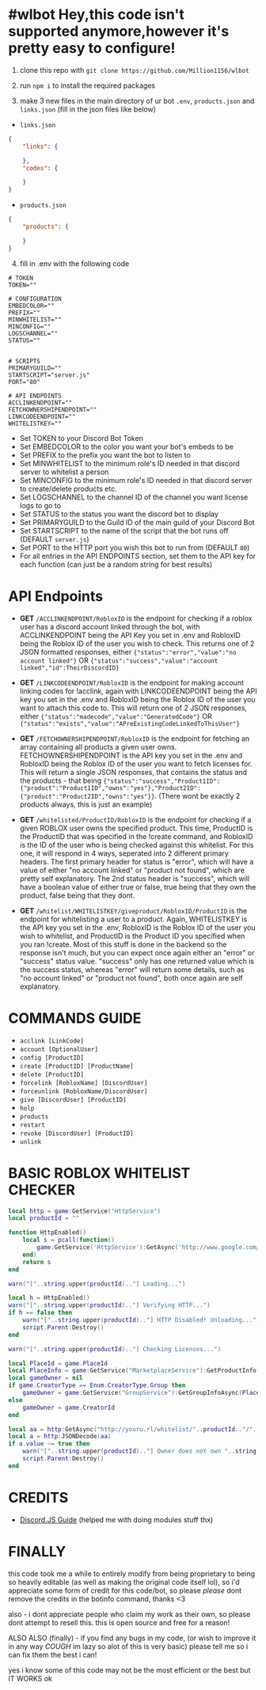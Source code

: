 #wlbot Hey,this code isn't supported anymore,however it's pretty easy to configure!
=================

1. clone this repo with `git clone https://github.com/Million1156/wlbot`

2. run `npm i` to install the required packages

3. make 3 new files in the main directory of ur bot `.env`, `products.json` and `links.json` (fill in the json files like below)
- `links.json`
```json
{
    "links": {

    },
    "codes": {

    }
}
```

- `products.json`
```json
{
    "products": {

    }
}
```

4. fill in .env with the following code
```env
# TOKEN
TOKEN=""

# CONFIGURATION
EMBEDCOLOR=""
PREFIX=""
MINWHITELIST=""
MINCONFIG=""
LOGSCHANNEL=""
STATUS=""


# SCRIPTS
PRIMARYGUILD=""
STARTSCRIPT="server.js"
PORT="80"

# API ENDPOINTS
ACCLINKENDPOINT=""
FETCHOWNERSHIPENDPOINT=""
LINKCODEENDPOINT=""
WHITELISTKEY=""
```

- Set TOKEN to your Discord Bot Token
- Set EMBEDCOLOR to the color you want your bot's embeds to be
- Set PREFIX to the prefix you want the bot to listen to
- Set MINWHITELIST to the minimum role's ID needed in that discord server to whitelist a person
- Set MINCONFIG to the minimum role's ID needed in that discord server to create/delete products etc.
- Set LOGSCHANNEL to the channel ID of the channel you want license logs to go to
- Set STATUS to the status you want the discord bot to display
- Set PRIMARYGUILD to the Guild ID of the main guild of your Discord Bot
- Set STARTSCRIPT to the name of the script that the bot runs off (DEFAULT `server.js`)
- Set PORT to the HTTP port you wish this bot to run from (DEFAULT `80`)
- For all entries in the API ENDPOINTS section, set them to the API key for each function (can just be a random string for best results)

**API Endpoints**
=================

- **GET** `/ACCLINKENDPOINT/RobloxID` is the endpoint for checking if a roblox user has a discord account linked through the bot, with ACCLINKENDPOINT being the API Key you set in .env and RobloxID being the Roblox ID of the user you wish to check. This returns one of 2 JSON formatted responses, either `{"status":"error","value":"no account linked"}` OR `{"status":"success","value":"account linked","id":TheirDiscordID}`

- **GET** `/LINKCODEENDPOINT/RobloxID` is the endpoint for making account linking codes for !acclink, again with LINKCODEENDPOINT being the API key you set in the .env and RobloxID being the Roblox ID of the user you want to attach this code to. This will return one of 2 JSON responses, either `{"status":"madecode","value":"GeneratedCode"}` OR `{"status":"exists","value":"APreExistingCodeLinkedToThisUser"}`

- **GET** `/FETCHOWNERSHIPENDPOINT/RobloxID` is the endpoint for fetching an array containing all products a given user owns. FETCHOWNERSHIPENDPOINT is the API key you set in the .env and RobloxID being the Roblox ID of the user you want to fetch licenses for. This will return a single JSON responses, that contains the status and the products - that being `{"status":"success","Product1ID":{"product":"Product1ID","owns":"yes"},"Product2ID":{"product":"Product2ID","owns":"yes"}}`. (There wont be exactly 2 products always, this is just an example)

- **GET** `/whitelisted/ProductID/RobloxID` is the endpoint for checking if a given ROBLOX user owns the specified product. This time, ProductID is the ProductID that was specified in the !create command, and RobloxID is the ID of the user who is being checked against this whitelist. For this one, it will respond in 4 ways, seperated into 2 different primary headers. The first primary header for status is "error", which will have a value of either "no account linked" or "product not found", which are pretty self explanatory. The 2nd status header is "success", which will have a boolean value of either true or false, true being that they own the product, false being that they dont.

- **GET** `/whitelist/WHITELISTKEY/giveproduct/RobloxID/ProductID` is the endpoint for whitelisting a user to a product. Again, WHITELISTKEY is the API key you set in the .env, RobloxID is the Roblox ID of the user you wish to whitelist, and ProductID is the Product ID you specified when you ran !create. Most of this stuff is done in the backend so the response isn't much, but you can expect once again either an "error" or "success" status value. "success" only has one returned value which is the success status, whereas "error" will return some details, such as "no account linked" or "product not found", both once again are self explanatory.

**COMMANDS GUIDE**
=================

- `acclink [LinkCode]`
- `account [OptionalUser]`
- `config [ProductID]`
- `create [ProductID] [ProductName]`
- `delete [ProductID]`
- `forcelink [RobloxName] [DiscordUser]`
- `forceunlink [RobloxName/DiscordUser]`
- `give [DiscordUser] [ProductID]`
- `help`
- `products`
- `restart`
- `revoke [DiscordUser] [ProductID]`
- `unlink`

**BASIC ROBLOX WHITELIST CHECKER**
=================

```lua
local http = game:GetService("HttpService")
local productId = ""

function HttpEnabled()
    local s = pcall(function()
        game:GetService('HttpService'):GetAsync('http://www.google.com/')
    end)
    return s
end

warn("["..string.upper(productId).."] Loading...")

local h = HttpEnabled()
warn("["..string.upper(productId).."] Verifying HTTP...")
if h == false then
	warn("["..string.upper(productId).."] HTTP Disabled! Unloading...")
    script.Parent:Destroy()
end

warn("["..string.upper(productId).."] Checking Licenses...")

local PlaceId = game.PlaceId
local PlaceInfo = game:GetService("MarketplaceService"):GetProductInfo(PlaceId)
local gameOwner = nil
if game.CreatorType == Enum.CreatorType.Group then
    gameOwner = game:GetService("GroupService"):GetGroupInfoAsync(PlaceInfo.Creator.CreatorTargetId).Owner.Id
else
    gameOwner = game.CreatorId
end

local aa = http:GetAsync("http://youru.rl/whitelist/"..productId.."/"..gameOwner)
local a = http:JSONDecode(aa)
if a.value ~= true then
	warn("["..string.upper(productId).."] Owner does not own "..string.upper(productId).."! Unloading...")
	script.Parent:Destroy()
end
```


**CREDITS**
=================

- [Discord.JS Guide](https://discordjs.guide) (helped me with doing modules stuff thx)

**FINALLY**
=================

this code took me a while to entirely modify from being proprietary to being so heavily editable (as well as making the original code itself lol), so i'd appreciate some form of credit for this code/bot, so please *please* dont remove the credits in the botinfo command, thanks <3

also - i dont appreciate people who claim my work as their own, so please dont attempt to resell this. this is open source and free for a reason!

ALSO ALSO (finally) - if you find any bugs in my code, (or wish to improve it in any way *COUGH* im lazy so alot of this is very basic) please tell me so i can fix them the best i can!

yes i know some of this code may not be the most efficient or the best but IT WORKS ok
